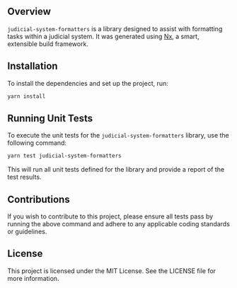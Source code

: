## Overview

`judicial-system-formatters` is a library designed to assist with formatting tasks within a judicial system. It was generated using [Nx](https://nx.dev), a smart, extensible build framework.

## Installation

To install the dependencies and set up the project, run:

```bash
yarn install
```

## Running Unit Tests

To execute the unit tests for the `judicial-system-formatters` library, use the following command:

```bash
yarn test judicial-system-formatters
```

This will run all unit tests defined for the library and provide a report of the test results.

## Contributions

If you wish to contribute to this project, please ensure all tests pass by running the above command and adhere to any applicable coding standards or guidelines.

## License

This project is licensed under the MIT License. See the LICENSE file for more information.
